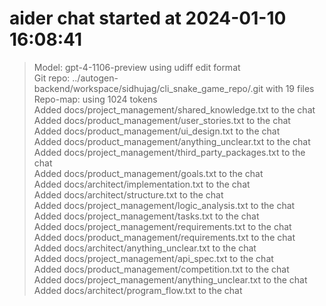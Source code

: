 
# aider chat started at 2024-01-10 16:08:41

> Model: gpt-4-1106-preview using udiff edit format  
> Git repo: ../autogen-backend/workspace/sidhujag/cli_snake_game_repo/.git with 19 files  
> Repo-map: using 1024 tokens  
> Added docs/project_management/shared_knowledge.txt to the chat  
> Added docs/product_management/user_stories.txt to the chat  
> Added docs/product_management/ui_design.txt to the chat  
> Added docs/product_management/anything_unclear.txt to the chat  
> Added docs/project_management/third_party_packages.txt to the chat  
> Added docs/product_management/goals.txt to the chat  
> Added docs/architect/implementation.txt to the chat  
> Added docs/architect/structure.txt to the chat  
> Added docs/project_management/logic_analysis.txt to the chat  
> Added docs/project_management/tasks.txt to the chat  
> Added docs/project_management/requirements.txt to the chat  
> Added docs/product_management/requirements.txt to the chat  
> Added docs/architect/anything_unclear.txt to the chat  
> Added docs/project_management/api_spec.txt to the chat  
> Added docs/product_management/competition.txt to the chat  
> Added docs/project_management/anything_unclear.txt to the chat  
> Added docs/architect/program_flow.txt to the chat  
